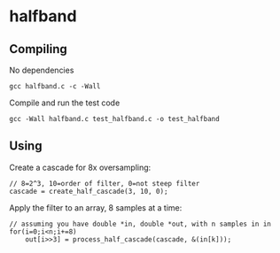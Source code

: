 # halfband

## Compiling
No dependencies

    gcc halfband.c -c -Wall
    
Compile and run the test code

    gcc -Wall halfband.c test_halfband.c -o test_halfband 
    
    
## Using

Create a cascade for 8x oversampling:
    
    // 8=2^3, 10=order of filter, 0=not steep filter
    cascade = create_half_cascade(3, 10, 0);
    
Apply the filter to an array, 8 samples at a time:

    // assuming you have double *in, double *out, with n samples in in
    for(i=0;i<n;i+=8)
        out[i>>3] = process_half_cascade(cascade, &(in[k]));
        
        
        